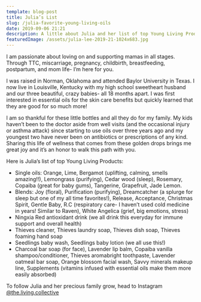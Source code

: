 ```yaml
---
template: blog-post
title: Julia’s List
slug: /julia-favorite-young-living-oils
date: 2019-09-06 21:21
description: A little about Julia and her list of top Young Living Products.
featuredImage: /assets/julia-lee-2019-21-1024x683.jpg
---
```

I am passionate about loving on and supporting mamas in all stages. Through TTC, miscarriage, pregnancy, childbirth, breastfeeding, postpartum, and mom life- I’m here for you.

I was raised in Norman, Oklahoma and attended Baylor University in Texas. I now live in Louisville, Kentucky with my high school sweetheart husband and our three beautiful, crazy babies- all 18 months apart. I was first interested in essential oils for the skin care benefits but quickly learned that they are good for so much more!

I am so thankful for these little bottles and all they do for my family. My kids haven’t been to the doctor aside from well visits (and the occasional injury or asthma attack) since starting to use oils over three years ago and my youngest two have never been on antibiotics or prescriptions of any kind. Sharing this life of wellness that comes from these golden drops brings me great joy and it’s an honor to walk this path with you.

Here is Julia’s list of top Young Living Products:

* Single oils: Orange, Lime, Bergamot (uplifting, calming, smells amazing!!), Lemongrass (purifying), Cedar wood (sleep), Rosemary, Copaiba (great for baby gums), Tangerine, Grapefruit, Jade Lemon.
* Blends: Joy (floral), Purification (purifying), Dreamcatcher (a splurge for sleep but one of my all time favorites!), Release, Acceptance, Christmas Spirit, Gentle Baby, R.C (respiratory care- I haven’t used cold medicine in years! Similar to Raven), White Angelica (grief, big emotions, stress)
* Ningxia Red antioxidant drink (we all drink this everyday for immune support and overall health)
* Thieves cleaner, Thieves laundry soap, Thieves dish soap, Thieves foaming hand soap
* Seedlings baby wash, Seedlings baby lotion (we all use this!)
* Charcoal bar soap (for face), Lavender lip balm, Copaiba vanilla shampoo/conditioner, Thieves aromabright toothpaste, Lavender oatmeal bar soap, Orange blossom facial wash, Savvy minerals makeup line, Supplements (vitamins infused with essential oils make them more easily absorbed)

To follow Julia and her precious family grow, head to Instagram [@the.living.collective](https://www.instagram.com/the.living.collective/)